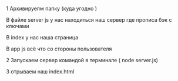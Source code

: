 1 Архивируепм папку (куда угодно ) 

 В файле server js у нас находиться наш сервер где прописа бэк с ключами 
 
 
 В index у нас наша страница 
 
 
 В app js  всё что со стороны пользователя 


2 Запускаем сервер командой в терминале ( node server.js) 


3 отрываем наш index.html 
